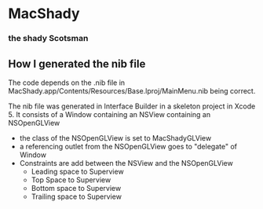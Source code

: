 # MacShady
### the shady Scotsman

## How I generated the nib file

The code depends on the .nib file in MacShady.app/Contents/Resources/Base.lproj/MainMenu.nib being correct.

The nib file was generated in Interface Builder in a skeleton project in Xcode
5. It consists of a Window containing an NSView containing an NSOpenGLView

- the class of the NSOpenGLView is set to MacShadyGLView
- a referencing outlet from the NSOpenGLView goes to "delegate" of Window
- Constraints are add between the NSView and the NSOpenGLView
  - Leading space to Superview
  - Top Space to Superview
  - Bottom space to Superview
  - Trailing space to Superview